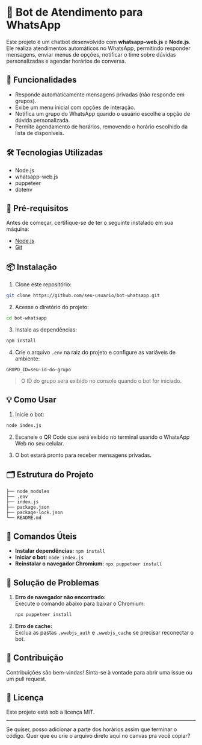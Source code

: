

# 🤖 Bot de Atendimento para WhatsApp  

Este projeto é um chatbot desenvolvido com **whatsapp-web.js** e **Node.js**. Ele realiza atendimentos automáticos no WhatsApp, permitindo responder mensagens, enviar menus de opções, notificar o time sobre dúvidas personalizadas e agendar horários de conversa.  

## 🚀 Funcionalidades  

- Responde automaticamente mensagens privadas (não responde em grupos).  
- Exibe um menu inicial com opções de interação.  
- Notifica um grupo do WhatsApp quando o usuário escolhe a opção de dúvida personalizada.  
- Permite agendamento de horários, removendo o horário escolhido da lista de disponíveis.  

## 🛠️ Tecnologias Utilizadas  

- Node.js  
- whatsapp-web.js  
- puppeteer  
- dotenv  

## 💾 Pré-requisitos  

Antes de começar, certifique-se de ter o seguinte instalado em sua máquina:  
- [Node.js](https://nodejs.org/)  
- [Git](https://git-scm.com/)  

## 📦 Instalação  

1. Clone este repositório:  
```bash
git clone https://github.com/seu-usuario/bot-whatsapp.git
```

2. Acesse o diretório do projeto:  
```bash
cd bot-whatsapp
```

3. Instale as dependências:  
```bash
npm install
```

4. Crie o arquivo `.env` na raiz do projeto e configure as variáveis de ambiente:  
```env
GRUPO_ID=seu-id-do-grupo
```
> O ID do grupo será exibido no console quando o bot for iniciado.  

## 💡 Como Usar  

1. Inicie o bot:  
```bash
node index.js
```

2. Escaneie o QR Code que será exibido no terminal usando o WhatsApp Web no seu celular.  

3. O bot estará pronto para receber mensagens privadas.  

## 🗂️ Estrutura do Projeto  

```plaintext
├── node_modules
├── .env
├── index.js
├── package.json
├── package-lock.json
└── README.md
```

## 📝 Comandos Úteis  

- **Instalar dependências:** `npm install`  
- **Iniciar o bot:** `node index.js`  
- **Reinstalar o navegador Chromium:** `npx puppeteer install`  

## 🧹 Solução de Problemas  

1. **Erro de navegador não encontrado:**  
   Execute o comando abaixo para baixar o Chromium:  
   ```bash
   npx puppeteer install
   ```  

2. **Erro de cache:**  
   Exclua as pastas `.wwebjs_auth` e `.wwebjs_cache` se precisar reconectar o bot.  

## 🤝 Contribuição  

Contribuições são bem-vindas! Sinta-se à vontade para abrir uma issue ou um pull request.  

## 📜 Licença  

Este projeto está sob a licença MIT.  

---  

Se quiser, posso adicionar a parte dos horários assim que terminar o código. Quer que eu crie o arquivo direto aqui no canvas pra você copiar?
